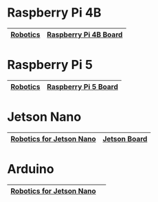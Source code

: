 

#  Raspberry Pi 4B


| [Robotics](./RaspberryPi/raspberrypi_4b_robotics.md ) | [Raspberry Pi 4B Board](https://www.hiwonder.com) |
|-------------------------------------------------------------------------|---------------------------------------------------|

#  Raspberry Pi 5


| [Robotics](./RaspberryPi/raspberrypi_5_robotics.md ) | [Raspberry Pi 5 Board](https://docs.hiwonder.com/projects/Raspberry-Pi5/en/latest/) |
|------------------------------------------------------|--------------------------|

#  Jetson Nano

| **[Robotics for Jetson Nano](https://www.hiwonder.com)** | **[Jetson Board](https://www.hiwonder.com)** |
| ------------------------------------------------------------ | ------------------------------------------------------------ |


#  Arduino

| **[Robotics for Jetson Nano](./Arduino/index.md)** |  |
|---------------------------------------------|---------|